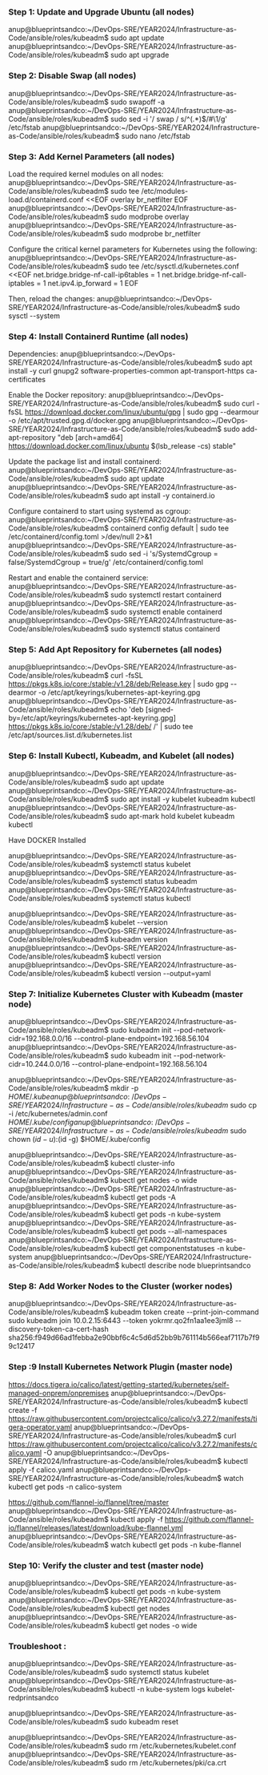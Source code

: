 ### Step 1: Update and Upgrade Ubuntu (all nodes)
anup@blueprintsandco:~/DevOps-SRE/YEAR2024/Infrastructure-as-Code/ansible/roles/kubeadm$  sudo apt update
anup@blueprintsandco:~/DevOps-SRE/YEAR2024/Infrastructure-as-Code/ansible/roles/kubeadm$  sudo apt upgrade


### Step 2: Disable Swap (all nodes)
anup@blueprintsandco:~/DevOps-SRE/YEAR2024/Infrastructure-as-Code/ansible/roles/kubeadm$  sudo swapoff -a
anup@blueprintsandco:~/DevOps-SRE/YEAR2024/Infrastructure-as-Code/ansible/roles/kubeadm$  sudo sed -i '/ swap / s/^\(.*\)$/#\1/g' /etc/fstab
anup@blueprintsandco:~/DevOps-SRE/YEAR2024/Infrastructure-as-Code/ansible/roles/kubeadm$  sudo nano /etc/fstab


### Step 3: Add Kernel Parameters (all nodes)
Load the required kernel modules on all nodes:
anup@blueprintsandco:~/DevOps-SRE/YEAR2024/Infrastructure-as-Code/ansible/roles/kubeadm$  sudo tee /etc/modules-load.d/containerd.conf <<EOF
overlay
br_netfilter
EOF
anup@blueprintsandco:~/DevOps-SRE/YEAR2024/Infrastructure-as-Code/ansible/roles/kubeadm$  sudo modprobe overlay
anup@blueprintsandco:~/DevOps-SRE/YEAR2024/Infrastructure-as-Code/ansible/roles/kubeadm$  sudo modprobe br_netfilter

Configure the critical kernel parameters for Kubernetes using the following:
anup@blueprintsandco:~/DevOps-SRE/YEAR2024/Infrastructure-as-Code/ansible/roles/kubeadm$  sudo tee /etc/sysctl.d/kubernetes.conf <<EOF
net.bridge.bridge-nf-call-ip6tables = 1
net.bridge.bridge-nf-call-iptables = 1
net.ipv4.ip_forward = 1
EOF

Then, reload the changes:
anup@blueprintsandco:~/DevOps-SRE/YEAR2024/Infrastructure-as-Code/ansible/roles/kubeadm$  sudo sysctl --system


### Step 4: Install Containerd Runtime (all nodes)

Dependencies:
anup@blueprintsandco:~/DevOps-SRE/YEAR2024/Infrastructure-as-Code/ansible/roles/kubeadm$  sudo apt install -y curl gnupg2 software-properties-common apt-transport-https ca-certificates

Enable the Docker repository:
anup@blueprintsandco:~/DevOps-SRE/YEAR2024/Infrastructure-as-Code/ansible/roles/kubeadm$  sudo curl -fsSL https://download.docker.com/linux/ubuntu/gpg | sudo gpg --dearmour -o /etc/apt/trusted.gpg.d/docker.gpg
anup@blueprintsandco:~/DevOps-SRE/YEAR2024/Infrastructure-as-Code/ansible/roles/kubeadm$  sudo add-apt-repository "deb [arch=amd64] https://download.docker.com/linux/ubuntu $(lsb_release -cs) stable"

Update the package list and install containerd:
anup@blueprintsandco:~/DevOps-SRE/YEAR2024/Infrastructure-as-Code/ansible/roles/kubeadm$  sudo apt update
anup@blueprintsandco:~/DevOps-SRE/YEAR2024/Infrastructure-as-Code/ansible/roles/kubeadm$  sudo apt install -y containerd.io

Configure containerd to start using systemd as cgroup:
anup@blueprintsandco:~/DevOps-SRE/YEAR2024/Infrastructure-as-Code/ansible/roles/kubeadm$  containerd config default | sudo tee /etc/containerd/config.toml >/dev/null 2>&1
anup@blueprintsandco:~/DevOps-SRE/YEAR2024/Infrastructure-as-Code/ansible/roles/kubeadm$  sudo sed -i 's/SystemdCgroup \= false/SystemdCgroup \= true/g' /etc/containerd/config.toml

Restart and enable the containerd service:
anup@blueprintsandco:~/DevOps-SRE/YEAR2024/Infrastructure-as-Code/ansible/roles/kubeadm$  sudo systemctl restart containerd
anup@blueprintsandco:~/DevOps-SRE/YEAR2024/Infrastructure-as-Code/ansible/roles/kubeadm$  sudo systemctl enable containerd
anup@blueprintsandco:~/DevOps-SRE/YEAR2024/Infrastructure-as-Code/ansible/roles/kubeadm$  sudo systemctl status containerd


### Step 5: Add Apt Repository for Kubernetes (all nodes)
anup@blueprintsandco:~/DevOps-SRE/YEAR2024/Infrastructure-as-Code/ansible/roles/kubeadm$  curl -fsSL https://pkgs.k8s.io/core:/stable:/v1.28/deb/Release.key | sudo gpg --dearmor -o /etc/apt/keyrings/kubernetes-apt-keyring.gpg
anup@blueprintsandco:~/DevOps-SRE/YEAR2024/Infrastructure-as-Code/ansible/roles/kubeadm$  echo 'deb [signed-by=/etc/apt/keyrings/kubernetes-apt-keyring.gpg] https://pkgs.k8s.io/core:/stable:/v1.28/deb/ /' | sudo tee /etc/apt/sources.list.d/kubernetes.list


### Step 6: Install Kubectl, Kubeadm, and Kubelet (all nodes)
anup@blueprintsandco:~/DevOps-SRE/YEAR2024/Infrastructure-as-Code/ansible/roles/kubeadm$  sudo apt update
anup@blueprintsandco:~/DevOps-SRE/YEAR2024/Infrastructure-as-Code/ansible/roles/kubeadm$  sudo apt install -y kubelet kubeadm kubectl
anup@blueprintsandco:~/DevOps-SRE/YEAR2024/Infrastructure-as-Code/ansible/roles/kubeadm$  sudo apt-mark hold kubelet kubeadm kubectl


Have DOCKER Installed


anup@blueprintsandco:~/DevOps-SRE/YEAR2024/Infrastructure-as-Code/ansible/roles/kubeadm$  systemctl status kubelet
anup@blueprintsandco:~/DevOps-SRE/YEAR2024/Infrastructure-as-Code/ansible/roles/kubeadm$  systemctl status kubeadm
anup@blueprintsandco:~/DevOps-SRE/YEAR2024/Infrastructure-as-Code/ansible/roles/kubeadm$  systemctl status kubectl

anup@blueprintsandco:~/DevOps-SRE/YEAR2024/Infrastructure-as-Code/ansible/roles/kubeadm$  kubelet --version
anup@blueprintsandco:~/DevOps-SRE/YEAR2024/Infrastructure-as-Code/ansible/roles/kubeadm$  kubeadm version
anup@blueprintsandco:~/DevOps-SRE/YEAR2024/Infrastructure-as-Code/ansible/roles/kubeadm$  kubectl version
anup@blueprintsandco:~/DevOps-SRE/YEAR2024/Infrastructure-as-Code/ansible/roles/kubeadm$  kubectl version --output=yaml


### Step 7: Initialize Kubernetes Cluster with Kubeadm (master node)
anup@blueprintsandco:~/DevOps-SRE/YEAR2024/Infrastructure-as-Code/ansible/roles/kubeadm$  sudo kubeadm init --pod-network-cidr=192.168.0.0/16 --control-plane-endpoint=192.168.56.104
anup@blueprintsandco:~/DevOps-SRE/YEAR2024/Infrastructure-as-Code/ansible/roles/kubeadm$  sudo kubeadm init --pod-network-cidr=10.244.0.0/16 --control-plane-endpoint=192.168.56.104

anup@blueprintsandco:~/DevOps-SRE/YEAR2024/Infrastructure-as-Code/ansible/roles/kubeadm$  mkdir -p $HOME/.kube
anup@blueprintsandco:~/DevOps-SRE/YEAR2024/Infrastructure-as-Code/ansible/roles/kubeadm$  sudo cp -i /etc/kubernetes/admin.conf $HOME/.kube/config
anup@blueprintsandco:~/DevOps-SRE/YEAR2024/Infrastructure-as-Code/ansible/roles/kubeadm$  sudo chown $(id -u):$(id -g) $HOME/.kube/config

anup@blueprintsandco:~/DevOps-SRE/YEAR2024/Infrastructure-as-Code/ansible/roles/kubeadm$  kubectl cluster-info
anup@blueprintsandco:~/DevOps-SRE/YEAR2024/Infrastructure-as-Code/ansible/roles/kubeadm$  kubectl get nodes -o wide
anup@blueprintsandco:~/DevOps-SRE/YEAR2024/Infrastructure-as-Code/ansible/roles/kubeadm$  kubectl get pods -A
anup@blueprintsandco:~/DevOps-SRE/YEAR2024/Infrastructure-as-Code/ansible/roles/kubeadm$  kubectl get pods -n kube-system
anup@blueprintsandco:~/DevOps-SRE/YEAR2024/Infrastructure-as-Code/ansible/roles/kubeadm$  kubectl get pods --all-namespaces
anup@blueprintsandco:~/DevOps-SRE/YEAR2024/Infrastructure-as-Code/ansible/roles/kubeadm$  kubectl get componentstatuses -n kube-system
anup@blueprintsandco:~/DevOps-SRE/YEAR2024/Infrastructure-as-Code/ansible/roles/kubeadm$  kubectl describe node blueprintsandco


### Step 8: Add Worker Nodes to the Cluster (worker nodes)

anup@blueprintsandco:~/DevOps-SRE/YEAR2024/Infrastructure-as-Code/ansible/roles/kubeadm$  kubeadm token create --print-join-command
sudo kubeadm join 10.0.2.15:6443 --token yokrmr.qo2fn1aa1ee3jml8 --discovery-token-ca-cert-hash sha256:f949d66ad1febba2e90bbf6c4c5d6d52bb9b761114b566eaf7117b7f99c12417


### Step :9 Install Kubernetes Network Plugin (master node)
https://docs.tigera.io/calico/latest/getting-started/kubernetes/self-managed-onprem/onpremises
anup@blueprintsandco:~/DevOps-SRE/YEAR2024/Infrastructure-as-Code/ansible/roles/kubeadm$  kubectl create -f https://raw.githubusercontent.com/projectcalico/calico/v3.27.2/manifests/tigera-operator.yaml
anup@blueprintsandco:~/DevOps-SRE/YEAR2024/Infrastructure-as-Code/ansible/roles/kubeadm$  curl https://raw.githubusercontent.com/projectcalico/calico/v3.27.2/manifests/calico.yaml -O
anup@blueprintsandco:~/DevOps-SRE/YEAR2024/Infrastructure-as-Code/ansible/roles/kubeadm$  kubectl apply -f calico.yaml
anup@blueprintsandco:~/DevOps-SRE/YEAR2024/Infrastructure-as-Code/ansible/roles/kubeadm$  watch kubectl get pods -n calico-system

https://github.com/flannel-io/flannel/tree/master
anup@blueprintsandco:~/DevOps-SRE/YEAR2024/Infrastructure-as-Code/ansible/roles/kubeadm$  kubectl apply -f https://github.com/flannel-io/flannel/releases/latest/download/kube-flannel.yml
anup@blueprintsandco:~/DevOps-SRE/YEAR2024/Infrastructure-as-Code/ansible/roles/kubeadm$  watch kubectl get pods -n kube-flannel


### Step 10: Verify the cluster and test (master node)
anup@blueprintsandco:~/DevOps-SRE/YEAR2024/Infrastructure-as-Code/ansible/roles/kubeadm$  kubectl get pods -n kube-system
anup@blueprintsandco:~/DevOps-SRE/YEAR2024/Infrastructure-as-Code/ansible/roles/kubeadm$  kubectl get nodes
anup@blueprintsandco:~/DevOps-SRE/YEAR2024/Infrastructure-as-Code/ansible/roles/kubeadm$  kubectl get nodes -o wide


### Troubleshoot :
anup@blueprintsandco:~/DevOps-SRE/YEAR2024/Infrastructure-as-Code/ansible/roles/kubeadm$  sudo systemctl status kubelet
anup@blueprintsandco:~/DevOps-SRE/YEAR2024/Infrastructure-as-Code/ansible/roles/kubeadm$  kubectl -n kube-system logs kubelet-redprintsandco

anup@blueprintsandco:~/DevOps-SRE/YEAR2024/Infrastructure-as-Code/ansible/roles/kubeadm$  sudo kubeadm reset

anup@blueprintsandco:~/DevOps-SRE/YEAR2024/Infrastructure-as-Code/ansible/roles/kubeadm$  sudo rm /etc/kubernetes/kubelet.conf
anup@blueprintsandco:~/DevOps-SRE/YEAR2024/Infrastructure-as-Code/ansible/roles/kubeadm$  sudo rm /etc/kubernetes/pki/ca.crt
